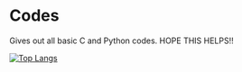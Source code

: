 # Codes
Gives out all basic C and Python codes.
HOPE THIS HELPS!!

[![Top Langs](https://github-readme-stats.vercel.app/api/top-langs/?username=Vighnesh-Pai)](https://github.com/anuraghazra/github-readme-stats)
